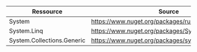 | Ressource                  |  Source                                              |
|----------------------------|------------------------------------------------------|
| System                     | https://www.nuget.org/packages/runtime.native.System |
| System.Linq                | https://www.nuget.org/packages/System.Linq           |
| System.Collections.Generic | https://www.nuget.org/packages/system.collections    |